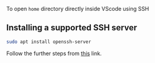 To open `home` directory directly inside VScode using SSH

## Installing a supported SSH server

```bash
sudo apt install openssh-server
```

Follow the further steps from [this](https://code.visualstudio.com/docs/remote/troubleshooting#_improving-security-on-multi-user-servers) link.

